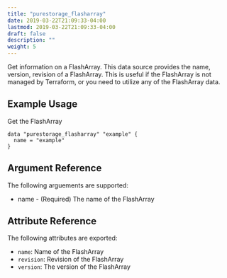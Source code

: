 ```yaml
---
title: "purestorage_flasharray"
date: 2019-03-22T21:09:33-04:00
lastmod: 2019-03-22T21:09:33-04:00
draft: false
description: ""
weight: 5
---
```


Get information on a FlashArray.  This data source provides the name, version, revision of a FlashArray.  This is useful if the FlashArray is not managed by Terraform, or you need to utilize any of the FlashArray data.

## Example Usage

Get the FlashArray

```
data "purestorage_flasharray" "example" {
  name = "example"
}
```

## Argument Reference

The following arguements are supported:

+ name - (Required) The name of the FlashArray

## Attribute Reference

The following attributes are exported:

+ `name`: Name of the FlashArray
+ `revision`: Revision of the FlashArray
+ `version`: The version of the FlashArray
